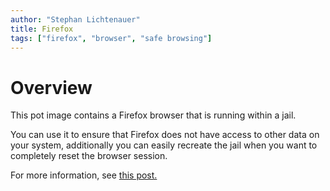 ```yaml
---
author: "Stephan Lichtenauer"
title: Firefox
tags: ["firefox", "browser", "safe browsing"]
---
```


# Overview

This pot image contains a Firefox browser that is running within a jail. 

You can use it to ensure that Firefox does not have access to other data on your system, additionally you can easily recreate the jail when you want to completely reset the browser session.

For more information, see [this post.](https://honeyguide.eu/posts/pot-throwaway-firefox/)

